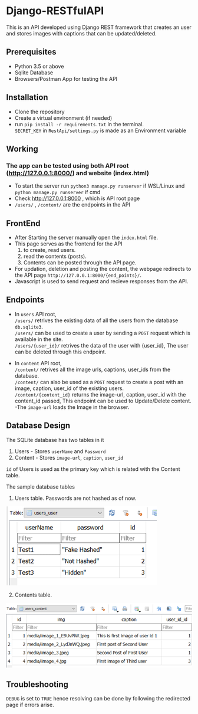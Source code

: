 # Django-RESTfulAPI

This is an API developed using Django REST framework that creates an user and stores images with captions that can be updated/deleted.

## Prerequisites
- Python 3.5 or above
- Sqlite Database
- Browsers/Postman App for testing the API

## Installation
- Clone the repository
- Create a virtual environment (if needed) 
- run `pip install -r requirements.txt` in the terminal.  
`SECRET_KEY` in `RestApi/settings.py` is made as an Environment variable

## Working
### The app can be tested using both API root (http://127.0.0.1:8000/) and website (index.html)
- To start the server run `python3 manage.py runserver` if WSL/Linux and `python manage.py runserver` if cmd
- Check http://127.0.0.1:8000 , which is API root page
- `/users/` , `/content/` are the endpoints in the API

## FrontEnd
- After Starting the server manually open the `index.html` file.
- This page serves as the frontend for the API 
    1. to create, read users.
    2. read the contents (posts).
    3. Contents can be posted through the API page.
- For updation, deletion and posting the content, the webpage redirects to the API page `http://127.0.0.1:8000/{end_points}/`.  
- Javascript is used to send request and recieve responses from the API.

## Endpoints
- In `users` API root,  
`/users/` retrives the existing data of all the users from the database `db.sqlite3`.  
`/users/` can be used to create a user by sending a `POST` request which is available in the site.  
`/users/{user_id}/` retrives the data of the user with {user_id}, The user can be deleted through this endpoint.
  
- In `content` API root,  
`/content/` retrives all the image urls, captions, user_ids from the database.  
`/content/` can also be used as a `POST` request to create a post with an image, caption, user_id of the existing users.  
`/content/{content_id}` returns the image-url, caption, user_id with the content_id passed, This endpoint can be used to Update/Delete content.  
-The `image-url` loads the Image in the browser.

## Database Design
The SQLite database has two tables in it
1. Users - Stores `userName` and `Password`
2. Content - Stores `image-url`, `caption`, `user_id`

`id` of Users is used as the primary key which is related with the Content table.

The sample database tables
1. Users table. Passwords are not hashed as of now. 
  
![Users Table](Table_Users.png)
  
2. Contents table.  
  
![Content Table](Table_Content.png)

## Troubleshooting
`DEBUG` is set to `TRUE` hence resolving can be done by following the redirected page if errors arise.
